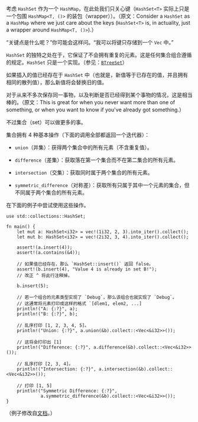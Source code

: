 考虑 `HashSet` 作为一个 `HashMap`，在此处我们只关心键（`HashSet<T>` 实际上只是一个包围 `HashMap<T, ()>` 的装包（wrapper））。（原文：Consider a `HashSet` as a `HashMap` where we just care about the keys (`HashSet<T>` is, in actuality, just a wrapper around `HashMap<T, ()>`).）

“关键点是什么呢？”你可能会这样问。“我可以将键只存储到一个 `Vec` 中。”
 
`HashSet` 的独特之处在于，它保证了不会拥有重复的元素。这是任何集合组合遵循的规定。`HashSet` 只是一个实现。（参见：[`BTreeSet`][treeset]）

如果插入的值已经存在于 `HashSet` 中（也就是，新值等于已存在的值，并且拥有相同的散列值），那么新值将会替换旧的值。

对于从来不多次保存同一事物，以及判断是否已经得到某个事物的情况，这是相当棒的。（原文：This is great for when you never want more than one of something, or when you want to know if you've already got something.）

不过集合（set）可以做更多的事。

集合拥有 4 种基本操作（下面的调用全部都返回一个迭代器）：

* `union`（并集）：获得两个集合中的所有元素（不含重复值）。

* `difference`（差集）：获取落在第一个集合而不在第二集合的所有元素。

* `intersection`（交集）：获取同时属于两个集合的所有元素。

* `symmetric_difference`（对称差）：获取所有只属于其中一个元素的集合，但不同属于两个集合的所有元素。

在下面的例子中尝试使用这些操作。

```rust,editable
use std::collections::HashSet;

fn main() {
    let mut a: HashSet<i32> = vec!(1i32, 2, 3).into_iter().collect();
    let mut b: HashSet<i32> = vec!(2i32, 3, 4).into_iter().collect();

    assert!(a.insert(4));
    assert!(a.contains(&4));

    // 如果值已经存在，那么 `HashSet::insert()` 返回 false。
    assert!(b.insert(4), "Value 4 is already in set B!");
    // 改正 ^ 将此行注释掉。

    b.insert(5);

    // 若一个组合的元素类型实现了 `Debug`，那么该组合也就实现了 `Debug`。
    // 这通常将元素打印成这样的格式 `[dlem1, elem2, ...]
    println!("A: {:?}", a);
    println!("B: {:?}", b);

    // 乱序打印 [1, 2, 3, 4, 5]。
    println!("Union: {:?}", a.union(&b).collect::<Vec<&i32>>());

    // 这将会打印出 [1]
    println!("Difference: {:?}", a.difference(&b).collect::<Vec<&i32>>());

    // 乱序打印 [2, 3, 4]。
    println!("Intersection: {:?}", a.intersection(&b).collect::<Vec<&i32>>());

    // 打印 [1, 5]
    println!("Symmetric Difference: {:?}",
             a.symmetric_difference(&b).collect::<Vec<&i32>>());
}
```

（例子修改自[文档][hash-set]。）

[treeset]: http://doc.rust-lang.org/std/collections/struct.BTreeSet.html
[hash-set]: http://doc.rust-lang.org/std/collections/struct.HashSet.html#method.difference
